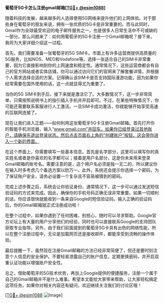 **葡萄牙5G卡怎么注册gmail邮箱[[TG💪+ @esim1088](https://t.me/s/esim1088)]**

随着科技的发展，越来越多的人选择使用5G网络来提升他们的上网体验。对于那些身在葡萄牙的朋友来说，拥有一张优质的5G卡是非常重要的。而与此同时，Gmail作为全球最受欢迎的电子邮件服务之一，也是很多人日常生活中不可或缺的一部分。那么问题来了：如何用葡萄牙的5G卡注册一个Gmail邮箱呢？接下来，我将为大家详细介绍这一过程。

首先，我们需要准备一张葡萄牙的5G SIM卡。市面上有许多运营商提供高质量的5G服务，比如NOS、MEO和Vodafone等。选择一张适合自己的SIM卡非常重要，因为它直接影响到你的上网速度和稳定性。通常情况下，这些运营商都会有自己的官方网站或者实体店铺，你可以通过访问它们的官网来了解套餐详情，并根据个人需求选择合适的方案。记得确认该SIM卡是否支持国际漫游功能，因为如果你经常需要在国外使用的话，这一点就显得尤为重要了。

当你的5G SIM卡到手后，接下来就是激活它了。大多数情况下，这一步非常简单，只需按照说明书上的指引插入手机并开启即可。不过，在某些特殊情况下，你可能还需要联系客服进行人工激活。一旦SIM卡成功激活，你就能够开始享受高速的互联网连接了。

现在让我们进入正题——如何利用这张葡萄牙5G卡注册Gmail邮箱。首先打开你的智能手机浏览器，输入“www.gmail.com”并回车。如果你已经登录过其他账户，请确保先退出登录状态。然后点击页面右上角的“创建账户”按钮，这会带你进入一个新的界面。

在这个界面上，你需要填写一些基本信息。首先是名字部分，这里可以填写你的真实姓名或者是你喜欢的名字都可以；接着是用户名部分，这是你未来用来登录Gmail邮箱的账号名。需要注意的是，这个用户名必须是独一无二的，所以建议你在输入时多考虑几个备选方案以防万一。此外，系统还会提示你选择一个密码，为了保证账户安全，请务必设置一个复杂且不容易被猜到的密码。

完成上述步骤之后，系统会让你验证身份。通常情况下，这一步可以通过发送短信验证码的方式来完成。因此，确保你的手机号码正确无误非常重要。如果一切顺利的话，你应该很快就能收到一条来自Google的短信验证码。输入正确的验证码后，你的Gmail邮箱就正式注册成功啦！

在整个过程中，如果你遇到了任何困难，别担心，随时可以寻求帮助。Google官方论坛上有大量的用户分享他们的经验，同时也可以直接联系Google的支持团队获取专业指导。另外，由于我们前面提到的葡萄牙5G卡具有出色的网络性能，所以在整个注册过程中，无论是加载网页还是接收邮件，都能享受到流畅的操作体验。

最后提醒一下，虽然现在注册Gmail邮箱的方法已经非常简便了，但还是要时刻注意个人信息的安全保护。不要轻易泄露自己的账户信息，定期更换密码，并开启双重认证功能以增强账户安全性。

总之，借助葡萄牙的5G技术优势，再加上Google提供的便捷服务，注册一个属于自己的Gmail邮箱并不是什么难事。希望本文能给大家带来帮助，让大家轻松搞定这项任务。如果你对相关内容还有疑问，欢迎继续关注我们的讨论区哦！

[[TG💪+ @esim1088](https://t.me/s/esim1088) ![Image](https://i.postimg.cc/4NQfJmqS/Snipaste-2025-05-13-00-14-12.png)]